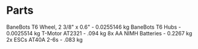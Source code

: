 # Parts

BaneBots T6 Wheel, 2 3/8" x 0.6" - 0.0255146 kg 
BaneBots T6 Hubs - 0.0025514 kg
T-Motor AT2321 - .094 kg
8x AA NIMH Batteries - 0.2267 kg
2x ESCs AT40A 2-6s - .083 kg



